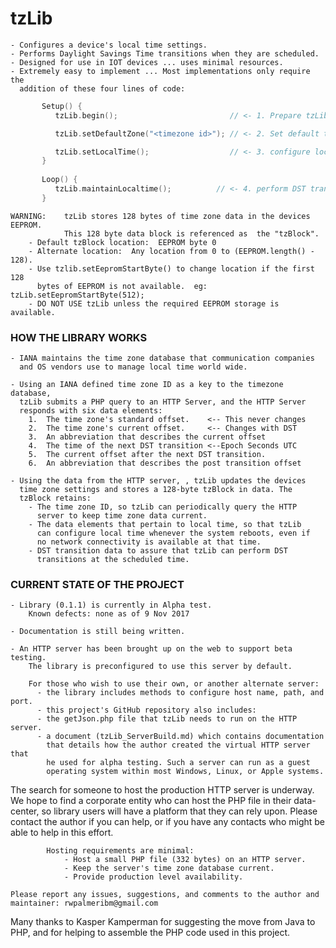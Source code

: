 # tzLib


	- Configures a device's local time settings.
	- Performs Daylight Savings Time transitions when they are scheduled.
	- Designed for use in IOT devices ... uses minimal resources.
	- Extremely easy to implement ... Most implementations only require the
	  addition of these four lines of code:
```cpp		
	   Setup() {
	      tzLib.begin();                         // <- 1. Prepare tzLib to run

	      tzLib.setDefaultZone("<timezone id>"); // <- 2. Set default timezone

	      tzLib.setLocalTime();                  // <- 3. configure local time   
	   }
		   
	   Loop() {
	      tzLib.maintainLocaltime();          // <- 4. perform DST transitions
	   }
```
    WARNING:    tzLib stores 128 bytes of time zone data in the devices EEPROM.
                This 128 byte data block is referenced as  the "tzBlock".
        - Default tzBlock location:  EEPROM byte 0
        - Alternate location:  Any location from 0 to (EEPROM.length() - 128).
        - Use tzlib.setEepromStartByte() to change location if the first 128
          bytes of EEPROM is not available.  eg: tzLib.setEepromStartByte(512);
        - DO NOT USE tzLib unless the required EEPROM storage is available.


### HOW THE LIBRARY WORKS 

	- IANA maintains the time zone database that communication companies
	  and OS vendors use to manage local time world wide. 

	- Using an IANA defined time zone ID as a key to the timezone database,
	  tzLib submits a PHP query to an HTTP Server, and the HTTP Server
	  responds with six data elements:
		1.  The time zone's standard offset. 	<-- This never changes
		2.  The time zone's current offset. 	<-- Changes with DST
		3.  An abbreviation that describes the current offset
		4.  The time of the next DST transition	<--Epoch Seconds UTC
		5.  The current offset after the next DST transition.
		6.  An abbreviation that describes the post transition offset

	- Using the data from the HTTP server, , tzLib updates the devices
	  time zone settings and stores a 128-byte tzBlock in data. The 
	  tzBlock retains:
		- The time zone ID, so tzLib can periodically query the HTTP
		  server to keep time zone data current.
		- The data elements that pertain to local time, so that tzLib
		  can configure local time whenever the system reboots, even if
		  no network connectivity is available at that time.
		- DST transition data to assure that tzLib can perform DST
		  transitions at the scheduled time. 
		


### CURRENT STATE OF THE PROJECT

	- Library (0.1.1) is currently in Alpha test.
        Known defects: none as of 9 Nov 2017
	
	- Documentation is still being written.
	
	- An HTTP server has been brought up on the web to support beta testing.
        The library is preconfigured to use this server by default. 
		
        For those who wish to use their own, or another alternate server:
          - the library includes methods to configure host name, path, and port.
          - this project's GitHub repository also includes:
          - the getJson.php file that tzLib needs to run on the HTTP server.
          - a document (tzLib_ServerBuild.md) which contains documentation 
            that details how the author created the virtual HTTP server that
            he used for alpha testing. Such a server can run as a guest
            operating system within most Windows, Linux, or Apple systems. 

The search for someone to host the production HTTP server is underway.  We hope to find a corporate entity who can host the PHP file in their data-center, so library users will have a platform that they can rely upon. Please contact the author if you can help, or if you have any contacts who might be able to help in this effort. 
		
			Hosting requirements are minimal: 
				- Host a small PHP file (332 bytes) on an HTTP server.
				- Keep the server's time zone database current.
				- Provide production level availability.
		
	Please report any issues, suggestions, and comments to the author and maintainer: rwpalmeribm@gmail.com
	   

Many thanks to Kasper Kamperman for suggesting the move from Java to PHP,
and for helping to assemble the PHP code used in this project.





